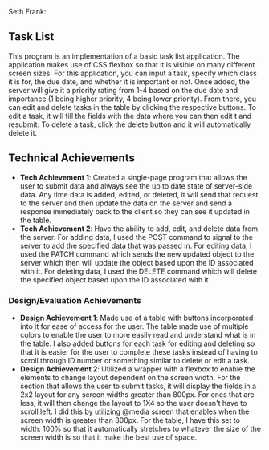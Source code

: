 Seth Frank: 

## Task List
This program is an implementation of a basic task list application. The application makes use of CSS flexbox so that it is visible on many different screen sizes. For this application, you can input a task, specify which class it is for, the due date, and whether it is important or not. Once added, the server will give it a priority rating from 1-4 based on the due date and importance (1 being higher priority, 4 being lower priority). From there, you can edit and delete tasks in the table by clicking the respective buttons. To edit a task, it will fill the fields with the data where you can then edit t and resubmit. To delete a task, click the delete button and it will automatically delete it.

## Technical Achievements
- **Tech Achievement 1**: Created a single-page program that allows the user to submit data and always see the up to date state of server-side data. Any time data is added, edited, or deleted, it will send that request to the server and then update the data on the server and send a response immediately back to the client so they can see it updated in the table.
- **Tech Achievement 2**: Have the ability to add, edit, and delete data from the server. For adding data, I used the POST command to signal to the server to add the specified data that was passed in. For editing data, I used the PATCH command which sends the new updated object to the server which then will update the object based upon the ID associated with it. For deleting data, I used the DELETE command which will delete the specified object based upon the ID associated with it.

### Design/Evaluation Achievements
- **Design Achievement 1**: Made use of a table with buttons incorporated into it for ease of access for the user. The table made use of multiple colors to enable the user to more easily read and understand what is in the table. I also added buttons for each task for editing and deleting so that it is easier for the user to complete these tasks instead of having to scroll through ID number or something similar to delete or edit a task.
- **Design Achievement 2**: Utilized a wrapper with a flexbox to enable the elements to change layout dependent on the screen width. For the section that allows the user to submit tasks, it will display the fields in a 2x2 layout for any screen widths greater than 800px. For ones that are less, it will then change the layout to 1X4 so the user doesn't have to scroll left. I did this by utilizing @media screen that enables when the screen width is greater than 800px. For the table, I have this set to width: 100% so that it automatically stretches to whatever the size of the screen width is so that it make the best use of space.